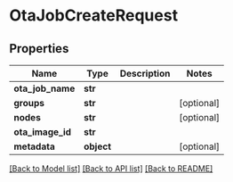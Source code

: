 # OtaJobCreateRequest

## Properties
Name | Type | Description | Notes
------------ | ------------- | ------------- | -------------
**ota_job_name** | **str** |  | 
**groups** | **str** |  | [optional] 
**nodes** | **str** |  | [optional] 
**ota_image_id** | **str** |  | 
**metadata** | **object** |  | [optional] 

[[Back to Model list]](../README.md#documentation-for-models) [[Back to API list]](../README.md#documentation-for-api-endpoints) [[Back to README]](../README.md)

